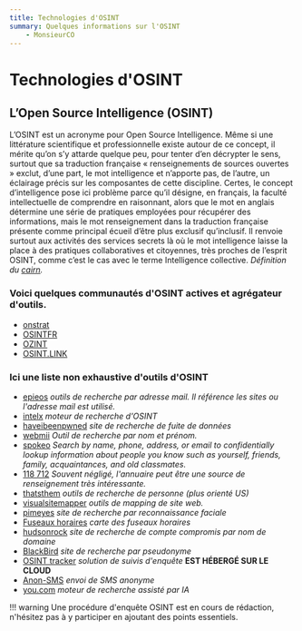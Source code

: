 ```yaml
---
title: Technologies d'OSINT
summary: Quelques informations sur l'OSINT
    - MonsieurCO
---
```


# Technologies d'OSINT

## L’Open Source Intelligence (OSINT)

L’OSINT est un acronyme pour Open Source Intelligence. Même si une littérature scientifique et professionnelle existe autour de ce concept, il mérite qu’on s’y attarde quelque peu, pour tenter d’en décrypter le sens, surtout que sa traduction française « renseignements de sources ouvertes » exclut, d’une part, le mot intelligence et n’apporte pas, de l’autre, un éclairage précis sur les composantes de cette discipline. Certes, le concept d’intelligence pose ici problème parce qu’il désigne, en français, la faculté intellectuelle de comprendre en raisonnant, alors que le mot en anglais détermine une série de pratiques employées pour récupérer des informations, mais le mot renseignement dans la traduction française présente comme principal écueil d’être plus exclusif qu’inclusif. Il renvoie surtout aux activités des services secrets là où le mot intelligence laisse la place à des pratiques collaboratives et citoyennes, très proches de l’esprit OSINT, comme c’est le cas avec le terme Intelligence collective.
*Définition du [cairn](https://www.cairn.info/revue-i2d-information-donnees-et-documents-2021-1-page-14.htm).*



### Voici quelques communautés d'OSINT actives et agrégateur d'outils. 

- [onstrat](https://onstrat.com/osint/)
- [OSINTFR](https://osintfr.com/en/home/)
- [OZINT](https://ozint.eu/)
- [OSINT.LINK](https://osint.link/)
  

### Ici une liste non exhaustive d'outils d'OSINT 


- [epieos](https://epieos.com/) *outils de recherche par adresse mail. Il référence les sites ou l'adresse mail est utilisé.*
- [intelx](https://intelx.io/) *moteur de recherche d'OSINT*
- [haveibeenpwned](https://haveibeenpwned.com/) *site de recherche de fuite de données*
- [webmii](https://webmii.com/) *Outil de recherche par nom et prénom.*
- [spokeo](https://www.spokeo.com/) *Search by name, phone, address, or email to confidentially lookup information about people you know such as yourself, friends, family, acquaintances, and old classmates.*
- [118 712](https://www.118712.fr/) *Souvent négligé, l'annuaire peut être une source de renseignement très intéressante.*
- [thatsthem](https://thatsthem.com/) *outils de recherche de personne (plus orienté US)*
- [visualsitemapper](https://visualsitemapper.com/) *outils de mapping de site web.*
- [pimeyes](https://pimeyes.com/en) *site de recherche par reconnaissance faciale*
- [Fuseaux horaires](https://24timezones.com/carte-fuseaux-horaires) *carte des fuseaux horaires*
- [hudsonrock](https://cavalier.hudsonrock.com/passwords) *site de recherche de compte compromis par nom de domaine*
-  [BlackBird](https://blackbird-osint.herokuapp.com) *site de recherche par pseudonyme*
-  [OSINT tracker](https://app.osintracker.com/) *solution de suivis d'enquête* **EST HÉBERGÉ SUR LE CLOUD**
-  [Anon-SMS](https://github.com/HACK3RY2J/Anon-SMS) *envoi de SMS anonyme*
-  [you.com](https://you.com/) *moteur de recherche assisté par IA*

!!! warning Une procédure d'enquête OSINT est en cours de rédaction, n'hésitez pas à y participer en ajoutant des points essentiels. 
